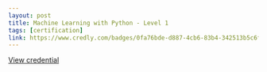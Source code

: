```yaml
---
layout: post
title: Machine Learning with Python - Level 1
tags: [certification]
link: https://www.credly.com/badges/0fa76bde-d887-4cb6-83b4-342513b5c6f5/linked_in_profile
---
```


<a href="https://www.credly.com/badges/0fa76bde-d887-4cb6-83b4-342513b5c6f5/linked_in_profile" target="_blank">View credential</a>
